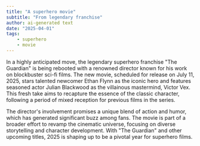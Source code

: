 ```yaml
---
title: "A superhero movie"
subtitle: "From legendary franchise"
author: ai-generated text
date: "2025-04-01"
tags:
    - superhero
    - movie
---
```



In a highly anticipated move, the legendary superhero franchise "The Guardian" is being rebooted with a renowned director known for his work on blockbuster sci-fi films. The new movie, scheduled for release on July 11, 2025, stars talented newcomer Ethan Flynn as the iconic hero and features seasoned actor Julian Blackwood as the villainous mastermind, Victor Vex. This fresh take aims to recapture the essence of the classic character, following a period of mixed reception for previous films in the series.

The director's involvement promises a unique blend of action and humor, which has generated significant buzz among fans. The movie is part of a broader effort to revamp the cinematic universe, focusing on diverse storytelling and character development. With "The Guardian" and other upcoming titles, 2025 is shaping up to be a pivotal year for superhero films.
